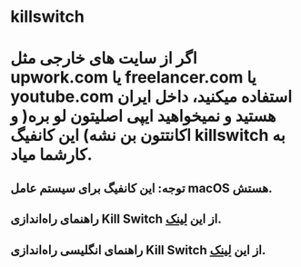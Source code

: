 # killswitch
# اگر از سایت های خارجی مثل upwork.com یا freelancer.com یا youtube.com استفاده میکنید، داخل ایران هستید و نمیخواهید ایپی اصلیتون لو بره( و اکانتتون بن نشه) این کانفیگ killswitch به کارشما میاد.
## توجه: این کانفیگ برای سیستم عامل macOS هستش. 

## راهنمای راه‌اندازی Kill Switch از این [لینک](https://github.com/AbbasHoseini/killswitch/blob/main/macOS-KillSwitch-PersianGuide.md).

## راهنمای انگلیسی راه‌اندازی Kill Switch از این [لینک](https://github.com/AbbasHoseini/killswitch/blob/main/macOS-KillSwitch-EnglishGuide.md).

